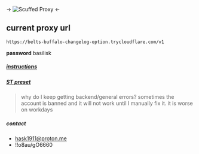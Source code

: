 -> ![Scuffed Proxy](https://i.imgur.com/MH4QxMx.png) <-

## current proxy url
```
https://belts-buffalo-changelog-option.trycloudflare.com/v1
```
**password**
basilisk

##### [instructions](https://belts-buffalo-changelog-option.trycloudflare.com)
##### [ST preset](https://belts-buffalo-changelog-option.trycloudflare.com/preset.json)


> why do I keep getting backend/general errors?
sometimes the account is banned and it will not work until I manually fix it. it is worse on workdays

##### contact
- hask1911@proton.me
- !!o8au/gO6660